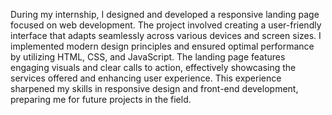 During my internship, I designed and developed a responsive landing page focused on web development. The project
involved creating a user-friendly interface that adapts seamlessly across various devices and screen sizes. I
implemented modern design principles and ensured optimal performance by utilizing HTML, CSS, and JavaScript. The
landing page features engaging visuals and clear calls to action, effectively showcasing the services offered and
enhancing user experience. This experience sharpened my skills in responsive design and front-end development,
preparing me for future projects in the field.
